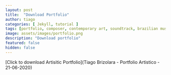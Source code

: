 ```yaml
---
layout: post
title:  "Download Portfolio"
author: tiago
categories: [ Jekyll, tutorial ]
tags: [portfolio, composer, contemporary art, soundtrack, brazilian music, instrumental,latin, mpb, jazz]
image: assets/images/portfolio.png
description: "Download portfolio"
featured: false
hidden: false
---
```


[Click to download Artisitic Portfolio](Tiago Brizolara - Portfolio Artistico - 21-06-2020)
